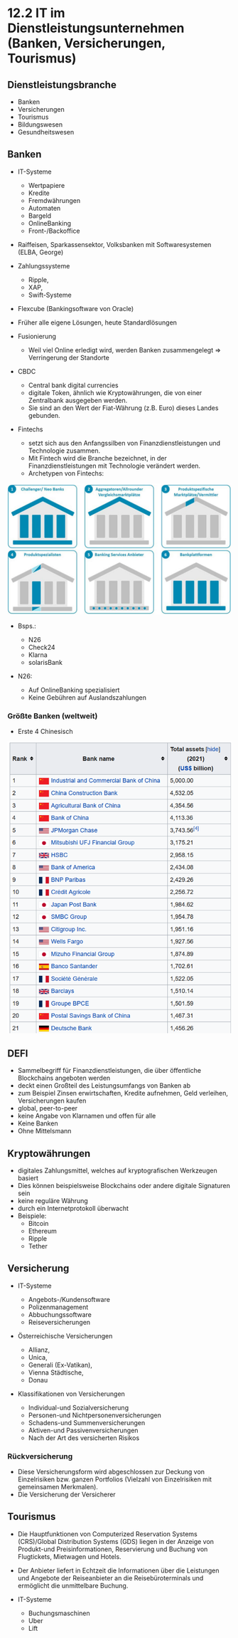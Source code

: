 # 12.2 IT im Dienstleistungsunternehmen (Banken, Versicherungen, Tourismus)

## Dienstleistungsbranche
* Banken
* Versicherungen
* Tourismus
* Bildungswesen
* Gesundheitswesen

## Banken
* IT-Systeme
	* Wertpapiere
	* Kredite
	* Fremdwährungen
	* Automaten
	* Bargeld
	* OnlineBanking
	* Front-/Backoffice

* Raiffeisen, Sparkassensektor, Volksbanken mit Softwaresystemen (ELBA, George)
* Zahlungssysteme
	* Ripple,
	* XAP,
	* Swift-Systeme

* Flexcube (Bankingsoftware von Oracle)
* Früher alle eigene Lösungen, heute Standardlösungen
* Fusionierung
	* Weil viel Online erledigt wird, werden Banken zusammengelegt => Verringerung der Standorte

* CBDC
	* Central bank digital currencies
	* digitale Token, ähnlich wie Kryptowährungen, die von einer Zentralbank ausgegeben werden. 
	* Sie sind an den Wert der Fiat-Währung (z.B. Euro) dieses Landes gebunden.

* Fintechs
	* setzt sich aus den Anfangssilben von Finanzdienstleistungen und Technologie zusammen. 
	* Mit Fintech wird die Branche bezeichnet, in der Finanzdienstleistungen mit Technologie verändert werden. 
	* Archetypen von Fintechs:
	
![](./Fintechs_Archetypen.png)
	
* Bsps.:
	* N26
	* Check24
	* Klarna
	* solarisBank

* N26:
	* Auf OnlineBanking spezialisiert
	* Keine Gebühren auf Auslandszahlungen
	
### Größte Banken (weltweit)
* Erste 4 Chinesisch

![](./Top_Banken.png)

## DEFI

* Sammelbegriff für Finanzdienstleistungen, die über öffentliche Blockchains angeboten werden
* deckt einen Großteil des Leistungsumfangs von Banken ab
* zum Beispiel Zinsen erwirtschaften, Kredite aufnehmen, Geld verleihen, Versicherungen kaufen
* global, peer-to-peer
* keine Angabe von Klarnamen und offen für alle
* Keine Banken
* Ohne Mittelsmann

## Kryptowährungen

* digitales Zahlungsmittel, welches auf kryptografischen Werkzeugen basiert
* Dies können beispielsweise Blockchains oder andere digitale Signaturen sein
* keine reguläre Währung
* durch ein Internetprotokoll überwacht
* Beispiele:
	* Bitcoin
	* Ethereum
	* Ripple
	* Tether

## Versicherung

* IT-Systeme
	* Angebots-/Kundensoftware
	* Polizenmanagement
	* Abbuchungssoftware
	* Reiseversicherungen

* Österreichische Versicherungen
	* Allianz, 
	* Unica, 
	* Generali (Ex-Vatikan), 
	* Vienna Städtische, 
	* Donau

* Klassifikationen von Versicherungen
	* Individual-und Sozialversicherung
	* Personen-und Nichtpersonenversicherungen
	* Schadens-und Summenversicherungen
	* Aktiven-und Passivenversicherungen
	* Nach der Art des versicherten Risikos
	
### Rückversicherung
* Diese Versicherungsform wird abgeschlossen zur Deckung von Einzelrisiken bzw. ganzen Portfolios (Vielzahl von Einzelrisiken mit gemeinsamen Merkmalen). 
* Die Versicherung der Versicherer


## Tourismus
* Die Hauptfunktionen von Computerized Reservation Systems (CRS)/Global Distribution Systems (GDS) liegen in der Anzeige von Produkt-und Preisinformationen, Reservierung und Buchung von Flugtickets, Mietwagen und Hotels.
* Der Anbieter liefert in Echtzeit die Informationen über die Leistungen und Angebote der Reiseanbieter an die Reisebüroterminals und ermöglicht die unmittelbare Buchung.

* IT-Systeme
	* Buchungsmaschinen
	* Uber
	* Lift
